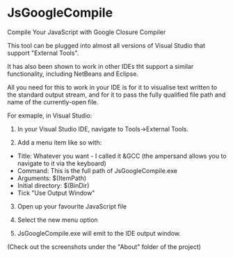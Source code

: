 JsGoogleCompile
===============

Compile Your JavaScript with Google Closure Compiler

This tool can be plugged into almost all versions of Visual Studio that support "External Tools". 

It has also been shown to work in other IDEs tht support a similar functionality, including NetBeans and Eclipse. 

All you need for this to work in your IDE is for it to visualise text written to the standard output stream, and for it to pass the fully qualified file path and name of the currently-open file.

For exmaple, in Visual Studio:

1) In your Visual Studio IDE, navigate to Tools->External Tools. 

2) Add a menu item like so with:

 - Title: Whatever you want  - I called it &GCC (the ampersand allows you to navigate to it via the keyboard)
 - Command: This is the full path of JsGoogleCompile.exe
 - Arguments: $(ItemPath)
 - Initial directory: $(BinDir)
 - Tick "Use Output Window"

3) Open up your favourite JavaScript file

4) Select the new menu option

5) JsGoogleCompile.exe will emit to the IDE output window.

(Check out the screenshots under the "About" folder of the project)
